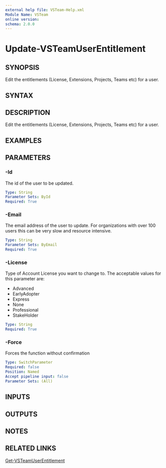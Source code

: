 ```yaml
---
external help file: VSTeam-Help.xml
Module Name: VSTeam
online version:
schema: 2.0.0
---
```


# Update-VSTeamUserEntitlement

## SYNOPSIS

Edit the entitlements (License, Extensions, Projects, Teams etc) for a user.

## SYNTAX

## DESCRIPTION

Edit the entitlements (License, Extensions, Projects, Teams etc) for a user.

## EXAMPLES

## PARAMETERS

### -Id

The id of the user to be updated.

```yaml
Type: String
Parameter Sets: ById
Required: True
```

### -Email

The email address of the user to update. For organizations with over 100 users this can be very slow and resource intensive.

```yaml
Type: String
Parameter Sets: ByEmail
Required: True
```

### -License

Type of Account License you want to change to. The acceptable values for this parameter are:

- Advanced
- EarlyAdopter
- Express
- None
- Professional
- StakeHolder

```yaml
Type: String
Required: True
```

### -Force

Forces the function without confirmation

```yaml
Type: SwitchParameter
Required: false
Position: Named
Accept pipeline input: false
Parameter Sets: (All)
```

## INPUTS

## OUTPUTS

## NOTES

## RELATED LINKS

[Get-VSTeamUserEntitlement](Get-VSTeamUserEntitlement.md)


